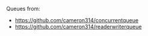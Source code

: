 Queues from:
- https://github.com/cameron314/concurrentqueue
- https://github.com/cameron314/readerwriterqueue
